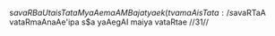 s$avaRBaUtaisTataM yaAe maAM Bajatyaek(tvamaAisTata: /
s$avaRTaA vataRmaAnaAe'ipa s$a yaAegAI maiya vataRtae //31//